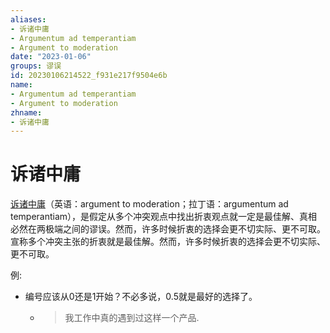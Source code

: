 ```yaml
---
aliases:
- 诉诸中庸
- Argumentum ad temperantiam
- Argument to moderation
date: "2023-01-06"
groups: 谬误
id: 20230106214522_f931e217f9504e6b
name:
- Argumentum ad temperantiam
- Argument to moderation
zhname:
- 诉诸中庸
---
```


# 诉诸中庸

[诉诸中庸](https://zh.wikipedia.org/wiki/%E8%A8%B4%E8%AB%B8%E4%B8%AD%E5%BA%B8)（英语：argument to moderation；拉丁语：argumentum ad temperantiam），是假定从多个冲突观点中找出折衷观点就一定是最佳解、真相必然在两极端之间的谬误。然而，许多时候折衷的选择会更不切实际、更不可取。宣称多个冲突主张的折衷就是最佳解。然而，许多时候折衷的选择会更不切实际、更不可取。

例:
- 编号应该从0还是1开始？不必多说，0.5就是最好的选择了。
    - > 我工作中真的遇到过这样一个产品.